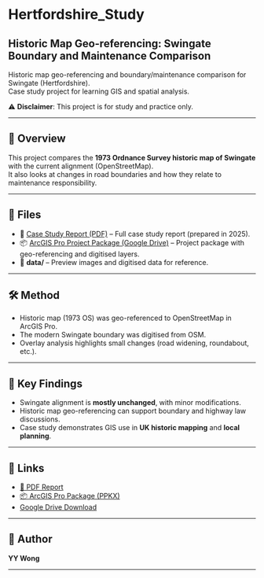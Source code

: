 # Hertfordshire_Study

## Historic Map Geo-referencing: Swingate Boundary and Maintenance Comparison

Historic map geo-referencing and boundary/maintenance comparison for Swingate (Hertfordshire).  
Case study project for learning GIS and spatial analysis.  

⚠️ **Disclaimer**: This project is for study and practice only.

---

## 📌 Overview
This project compares the **1973 Ordnance Survey historic map of Swingate** with the current alignment (OpenStreetMap).  
It also looks at changes in road boundaries and how they relate to maintenance responsibility.

---

## 📂 Files
- 📄 [Case Study Report (PDF)](./report/Swingate_CaseStudy.pdf) – Full case study report (prepared in 2025).  
- 📦 [ArcGIS Pro Project Package (Google Drive)](https://drive.google.com/file/d/16ACnGMVxcLvwiQ3lJr8opfzN2khV8N7y/view?usp=sharing) – Project package with geo-referencing and digitised layers.  
- 📁 **data/** – Preview images and digitised data for reference.  

---

## 🛠️ Method
- Historic map (1973 OS) was geo-referenced to OpenStreetMap in ArcGIS Pro.  
- The modern Swingate boundary was digitised from OSM.  
- Overlay analysis highlights small changes (road widening, roundabout, etc.).  

---

## 🔎 Key Findings
- Swingate alignment is **mostly unchanged**, with minor modifications.  
- Historic map geo-referencing can support boundary and highway law discussions.  
- Case study demonstrates GIS use in **UK historic mapping** and **local planning**.  

---

## 🔗 Links
- [📄 PDF Report](./report/Swingate_CaseStudy.pdf)  
- [📦 ArcGIS Pro Package (PPKX)](./project/Swingate.ppkx)  
- [Google Drive Download](https://drive.google.com/file/d/16ACnGMVxcLvwiQ3lJr8opfzN2khV8N7y/view?usp=sharing)  

---

## 👤 Author
**YY Wong**

---
